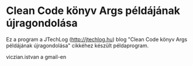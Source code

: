 # Clean Code könyv Args példájának újragondolása

Ez a program a JTechLog (<http://jtechlog.hu>) blog "Clean Code könyv Args példájának újragondolása" cikkéhez
készült példaprogram.

viczian.istvan a gmail-en